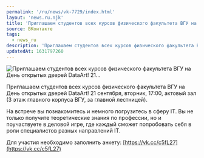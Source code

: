```yaml
---
permalink: '/ru/news/vk-7729/index.html'
layout: 'news.ru.njk'
title: 'Приглашаем студентов всех курсов физического факультета ВГУ на День открытых дверей DataArt! 21…'
source: ВКонтакте
tags:
  - news_ru
description: 'Приглашаем студентов всех курсов физического факультета ВГУ на День открытых дверей DataArt! 21…'
updatedAt: 1631797260
---
```

![Приглашаем студентов всех курсов физического факультета ВГУ на День открытых дверей DataArt! 21…](https://sun9-41.userapi.com/sun9-58/impg/BWlL8mk5DSCj--8_Q9OitIV1PZYqRnjjRwjdaA/aQ3cfJO7Rwc.jpg?size=1280x768&quality=96&sign=f33ebb1f64c7e959c589eb0b11316848&c_uniq_tag=UgFOJW_73D5YwR53--yuQOlmmKeltiO_Wm4zoJCnizU&type=album)

Приглашаем студентов всех курсов физического факультета ВГУ на День открытых дверей DataArt!
21 сентября, вторник, 17:00, актовый зал (3 этаж главного корпуса ВГУ, за главной лестницей).

На встрече вы познакомитесь и немного погрузитесь в сферу IT. Вы не только получите теоретические знания по профессии, но и поучаствуете в деловой игре, где каждый сможет попробовать себя в роли специалистов разных направлений IT.

Для участия необходимо заполнить анкету: [https://vk.cc/c5fL27](https://vk.cc/c5fL27)
